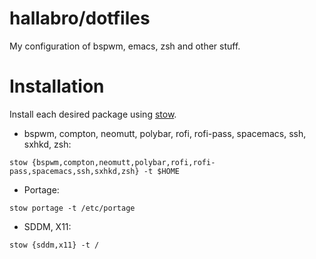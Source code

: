 hallabro/dotfiles
=================

My configuration of bspwm, emacs, zsh and other stuff.

Installation
============

Install each desired package using [stow](https://www.gnu.org/software/stow/).

* bspwm, compton, neomutt, polybar, rofi, rofi-pass, spacemacs, ssh, sxhkd, zsh:

`stow {bspwm,compton,neomutt,polybar,rofi,rofi-pass,spacemacs,ssh,sxhkd,zsh} -t $HOME`

* Portage:

`stow portage -t /etc/portage`

* SDDM, X11:

`stow {sddm,x11} -t /`
